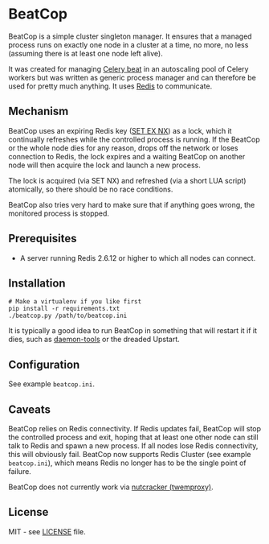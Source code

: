 BeatCop
=======

BeatCop is a simple cluster singleton manager. It ensures that a managed process runs on exactly one node in a cluster at a time, no more, no less (assuming there is at least one node left alive).

It was created for managing [Celery beat](http://celery.readthedocs.org/en/latest/userguide/periodic-tasks.html) in an autoscaling pool of Celery workers but was written as generic process manager and can therefore be used for pretty much anything. It uses [Redis](http://redis.io/) to communicate.


Mechanism
---------

BeatCop uses an expiring Redis key ([SET EX NX](http://redis.io/commands/set)) as a lock, which it continually refreshes while the controlled process is running. If the BeatCop or the whole node dies for any reason, drops off the network or loses connection to Redis, the lock expires and a waiting BeatCop on another node will then acquire the lock and launch a new process.

The lock is acquired (via SET NX) and refreshed (via a short LUA script) atomically, so there should be no race conditions.

BeatCop also tries very hard to make sure that if anything goes wrong, the monitored process is stopped.


Prerequisites
-------------

 * A server running Redis 2.6.12 or higher to which all nodes can connect.

Installation
------------

    # Make a virtualenv if you like first
    pip install -r requirements.txt
    ./beatcop.py /path/to/beatcop.ini
    
It is typically a good idea to run BeatCop in something that will restart it if it dies, such as [daemon-tools](http://cr.yp.to/daemontools.html) or the dreaded Upstart.


Configuration
-------------

See example `beatcop.ini`.


Caveats
-------

BeatCop relies on Redis connectivity. If Redis updates fail, BeatCop will stop the controlled process and exit, hoping that at least one other node can still talk to Redis and spawn a new process. If all nodes lose Redis connectivity, this will obviously fail. BeatCop now supports Redis Cluster (see example `beatcop.ini`), which means Redis no longer has to be the single point of failure.

BeatCop does not currently work via [nutcracker (twemproxy)](https://github.com/twitter/twemproxy/blob/master/notes/redis.md#scripting).


License
-------

MIT - see [LICENSE](LICENSE) file.
